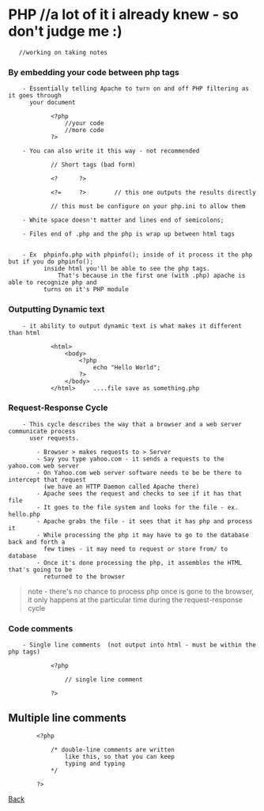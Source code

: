 # PHP  //a lot of it i already knew - so don't judge me :)
	   //working on taking notes

### 	By embedding your code between php tags

		- Essentially telling Apache to turn on and off PHP filtering as it goes through
	  	  your document
```
			<?php
				//your code
				//more code
			?>
```
		- You can also write it this way - not recommended 
```
			// Short tags (bad form)
		
			<?		?>
		
			<?=		?>		  // this one outputs the results directly

			// this must be configure on your php.ini to allow them
```

		- White space doesn't matter and lines end of semicolons;
		
		- Files end of .php and the php is wrap up between html tags
	
	
		- Ex  phpinfo.php with phpinfo(); inside of it process it the php but if you do phpinfo(); 
		      inside html you'll be able to see the php tags.
	              That's because in the first one (with .php) apache is able to recognize php and 
		      turns on it's PHP module

###	Outputting Dynamic text

		- it ability to output dynamic text is what makes it different than html
```
			<html>
				<body>
					<?php 
						echo "Hello World";
					?>
				</body>
			</html>		....file save as something.php
```

###	 Request-Response Cycle

		- This cycle describes the way that a browser and a web server communicate process
		  user requests.

		  	- Browser > makes requests to > Server	
		  	- Say you type yahoo.com - it sends a requests to the yahoo.com web server
		  	- On Yahoo.com web server software needs to be be there to intercept that request
		  	  (we have an HTTP Daemon called Apache there)
		  	- Apache sees the request and checks to see if it has that file
		  	- It goes to the file system and looks for the file - ex. hello.php
		  	- Apache grabs the file - it sees that it has php and process it
		  	- While processing the php it may have to go to the database back and forth a
		  	  few times - it may need to request or store from/ to database
		  	- Once it's done processing the php, it assembles the HTML that's going to be
		  	  returned to the browser

>  	note - there's no chance to process php once is gone to the browser, it only happens
	  	       at the particular time during the request-response cycle


###	Code comments

		- Single line comments  (not output into html - must be within the php tags)
```	
			<?php
	
				// single line comment
	
			?>
```


##	Multiple line comments
```
		<?php

			/* double-line comments are written
				like this, so that you can keep 
				typing and typing
			*/

		?>
```




[Back](https://github.com/stefan22/phpIntro)














		  

